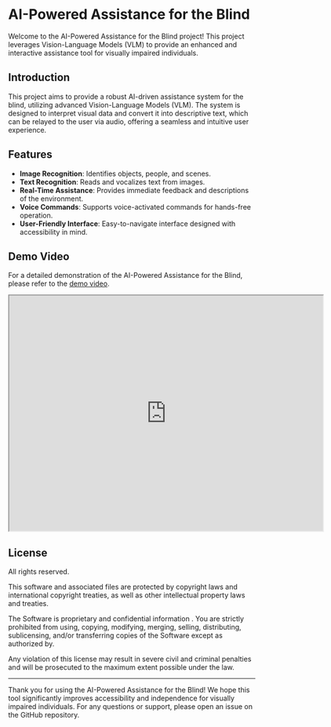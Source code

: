 # AI-Powered Assistance for the Blind

Welcome to the AI-Powered Assistance for the Blind project! This project leverages Vision-Language Models (VLM) to provide an enhanced and interactive assistance tool for visually impaired individuals.


## Introduction

This project aims to provide a robust AI-driven assistance system for the blind, utilizing advanced Vision-Language Models (VLM). The system is designed to interpret visual data and convert it into descriptive text, which can be relayed to the user via audio, offering a seamless and intuitive user experience.

## Features

- **Image Recognition**: Identifies objects, people, and scenes.
- **Text Recognition**: Reads and vocalizes text from images.
- **Real-Time Assistance**: Provides immediate feedback and descriptions of the environment.
- **Voice Commands**: Supports voice-activated commands for hands-free operation.
- **User-Friendly Interface**: Easy-to-navigate interface designed with accessibility in mind.



## Demo Video

For a detailed demonstration of the AI-Powered Assistance for the Blind, please refer to the [demo video](https://drive.google.com/file/d/1aiipy1nlBRCUTv2ltG9uRYtgdqylTlJU/view?usp=drivesdk).
<iframe src="https://drive.google.com/file/d/1aiipy1nlBRCUTv2ltG9uRYtgdqylTlJU/view?usp=drivesdk" width="640" height="480" allow="autoplay"></iframe>



## License

All rights reserved.

This software and associated files  are protected by copyright laws and international copyright treaties, as well as other intellectual property laws and treaties.

The Software is proprietary and confidential information . You are strictly prohibited from using, copying, modifying, merging, selling, distributing, sublicensing, and/or transferring copies of the Software except as authorized by.


Any violation of this license may result in severe civil and criminal penalties and will be prosecuted to the maximum extent possible under the law.

---

Thank you for using the AI-Powered Assistance for the Blind! We hope this tool significantly improves accessibility and independence for visually impaired individuals. For any questions or support, please open an issue on the GitHub repository.
